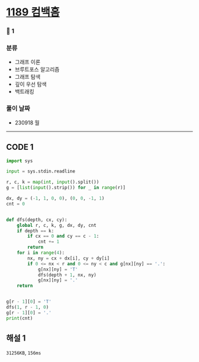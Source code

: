 # [1189 컴백홈](https://www.acmicpc.net/problem/1189)

### 🥈 1

### 분류

- 그래프 이론
- 브루트포스 알고리즘
- 그래프 탐색
- 깊이 우선 탐색
- 백트래킹

### 풀이 날짜

- 230918 월

---

## CODE 1

```python
import sys

input = sys.stdin.readline

r, c, k = map(int, input().split())
g = [list(input().strip()) for _ in range(r)]

dx, dy = (-1, 1, 0, 0), (0, 0, -1, 1)
cnt = 0


def dfs(depth, cx, cy):
    global r, c, k, g, dx, dy, cnt
    if depth == k:
        if cx == 0 and cy == c - 1:
            cnt += 1
        return
    for i in range(4):
        nx, ny = cx + dx[i], cy + dy[i]
        if 0 <= nx < r and 0 <= ny < c and g[nx][ny] == '.':
            g[nx][ny] = 'T'
            dfs(depth + 1, nx, ny)
            g[nx][ny] = '.'
    return


g[r - 1][0] = 'T'
dfs(1, r - 1, 0)
g[r - 1][0] = '.'
print(cnt)
```

## 해설 1

`31256KB`, `156ms`
